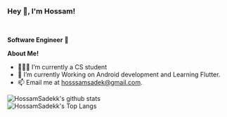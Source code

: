 <h3 title="hehehe"> Hey 👋, I'm Hossam!</h3>

<br />

**Software Engineer** 🚀
 

**About Me!**

- 👨🏽‍💻 I’m currently a CS student
- 🌱 I’m currently Working on Android development and Learning Flutter.
- 📫 Email me at [hosssamsadek@gmail.com](mailto:hosssamsadek@gmail.com).


![HossamSadekk's github stats](https://github-readme-stats.vercel.app/api?username=HossamSadekk&show_icons=true&theme=tokyonight)
<br />
![HossamSadekk's Top Langs](https://github-readme-stats.vercel.app/api/top-langs/?username=HossamSadekk&theme=tokyonight&layout=compact)

